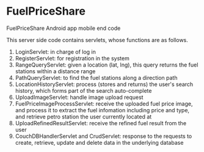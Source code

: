 # FuelPriceShare
FuelPriceShare Android app mobile end code

This server side code contains servlets, whose functions are as follows.
1. LoginServlet: in charge of log in
2. RegisterServlet: for registration in the system
3. RangeQueryServlet: given a location (lat, lng), this query returns the fuel stations within a distance range
4. PathQueryServlet: to find the fuel stations along a direction path
5. LocationHistoryServlet: process (stores and returns) the user's search history, which forms part of the search auto-complete
6. UploadImageServlet: handle image upload request
7. FuelPriceImageProcessServlet: receive the uploaded fuel price image, and process it to extract the fuel infomation including price and type, and retrieve petro station the user currently located at
8. UploadRefinedResultServlet: receive the refined fuel result from the user
9. CouchDBHandlerServlet and CrudServlet: response to the requests to create, retrieve, update and delete data in the underlying database

